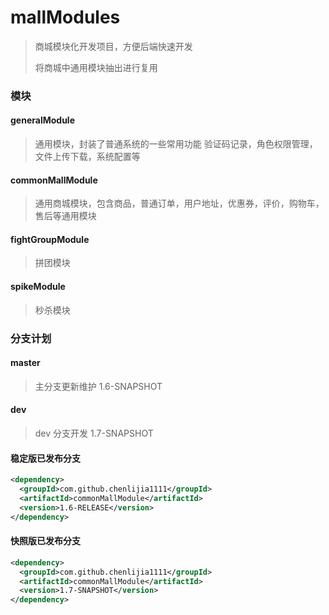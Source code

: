 # mallModules

>商城模块化开发项目，方便后端快速开发
>
>将商城中通用模块抽出进行复用

### 模块

#### generalModule

> 通用模块，封装了普通系统的一些常用功能
> 验证码记录，角色权限管理，文件上传下载，系统配置等

#### commonMallModule 

> 通用商城模块，包含商品，普通订单，用户地址，优惠券，评价，购物车，售后等通用模块

#### fightGroupModule

> 拼团模块

#### spikeModule

> 秒杀模块

### 分支计划

#### master

>  主分支更新维护 1.6-SNAPSHOT
>

#### dev

> dev 分支开发 1.7-SNAPSHOT

#### 稳定版已发布分支

```xml
<dependency>
  <groupId>com.github.chenlijia1111</groupId>
  <artifactId>commonMallModule</artifactId>
  <version>1.6-RELEASE</version>
</dependency>
```

#### 快照版已发布分支

```xml
<dependency>
  <groupId>com.github.chenlijia1111</groupId>
  <artifactId>commonMallModule</artifactId>
  <version>1.7-SNAPSHOT</version>
</dependency>
```



